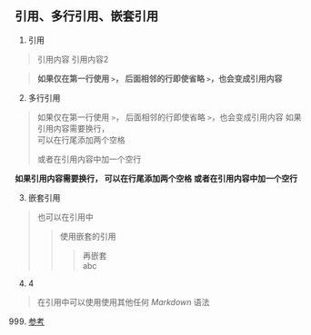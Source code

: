 ## 引用、多行引用、嵌套引用
1. 引用
>引用内容
>引用内容2

>**如果仅在第一行使用 `>`，
后面相邻的行即使省略 `>`，也会变成引用内容**
2. 多行引用
>如果仅在第一行使用 `>`，
后面相邻的行即使省略 `>`，也会变成引用内容
>如果引用内容需要换行，  
>可以在行尾添加两个空格
>
>或者在引用内容中加一个空行

**如果引用内容需要换行，
可以在行尾添加两个空格
或者在引用内容中加一个空行**

3. 嵌套引用
>也可以在引用中
>>使用嵌套的引用
>>>再嵌套  
abc

4. 4
>在引用中可以使用使用其他任何 *Markdown* 语法

999. [参考](http://xianbai.me/learn-md/article/syntax/blockquotes.html)
